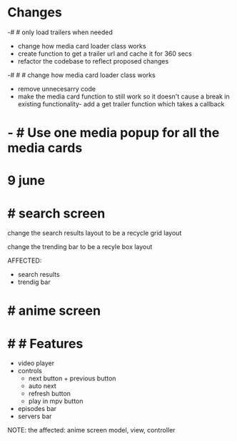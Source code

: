 # Changes

-# # only load trailers when needed

- change how media card loader class works
- create function to get a trailer url and cache it for 360 secs
- refactor the codebase to reflect proposed changes

-# # # change how media card loader class works

- remove unnecesarry code
- make the media card function to still work so it doesn't cause a break in existing functionality- add a get trailer function which takes a callback

# - # Use one media popup for all the media cards

# 9 june

# # search screen

change the search results layout to be a recycle grid layout

change the trending bar to be a recyle box layout

AFFECTED:

- search results
- trendig bar

# # anime screen

# # # Features

- video player
- controls
  - next button + previous button
  - auto next
  - refresh button
  - play in mpv button
- episodes bar
- servers bar

NOTE:
  the affected:
    anime screen model, view, controller
